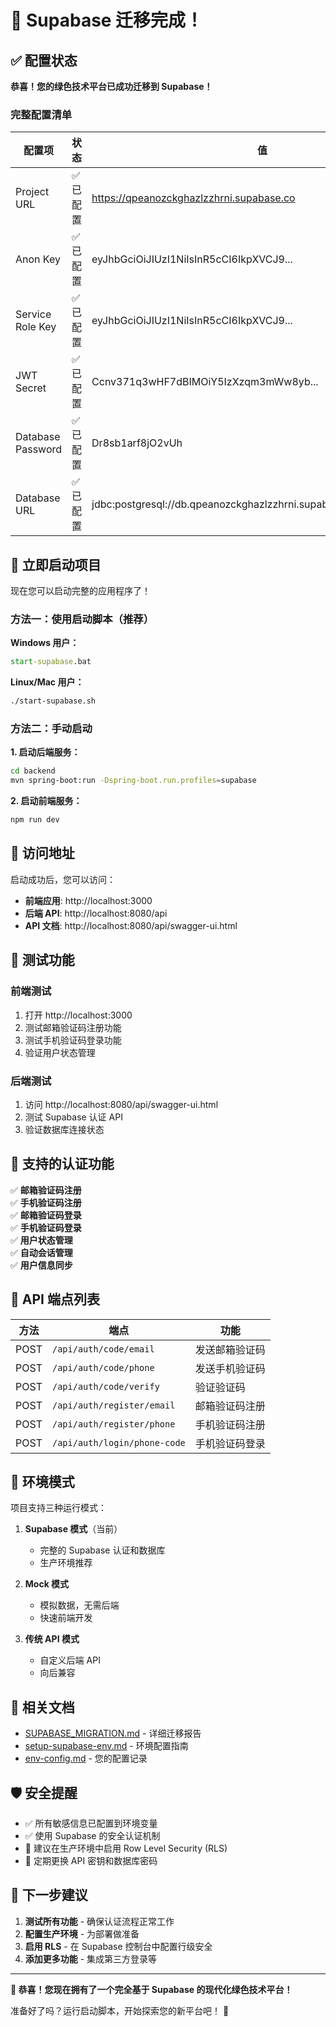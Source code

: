 # 🎉 Supabase 迁移完成！

## ✅ 配置状态

**恭喜！您的绿色技术平台已成功迁移到 Supabase！**

### 完整配置清单

| 配置项 | 状态 | 值 |
|--------|------|-----|
| Project URL | ✅ 已配置 | https://qpeanozckghazlzzhrni.supabase.co |
| Anon Key | ✅ 已配置 | eyJhbGciOiJIUzI1NiIsInR5cCI6IkpXVCJ9... |
| Service Role Key | ✅ 已配置 | eyJhbGciOiJIUzI1NiIsInR5cCI6IkpXVCJ9... |
| JWT Secret | ✅ 已配置 | Ccnv371q3wHF7dBIMOiY5IzXzqm3mWw8yb... |
| Database Password | ✅ 已配置 | Dr8sb1arf8jO2vUh |
| Database URL | ✅ 已配置 | jdbc:postgresql://db.qpeanozckghazlzzhrni.supabase.co:5432/postgres |

## 🚀 立即启动项目

现在您可以启动完整的应用程序了！

### 方法一：使用启动脚本（推荐）

**Windows 用户：**
```cmd
start-supabase.bat
```

**Linux/Mac 用户：**
```bash
./start-supabase.sh
```

### 方法二：手动启动

**1. 启动后端服务：**
```bash
cd backend
mvn spring-boot:run -Dspring-boot.run.profiles=supabase
```

**2. 启动前端服务：**
```bash
npm run dev
```

## 🔗 访问地址

启动成功后，您可以访问：

- **前端应用**: http://localhost:3000
- **后端 API**: http://localhost:8080/api
- **API 文档**: http://localhost:8080/api/swagger-ui.html

## 🧪 测试功能

### 前端测试
1. 打开 http://localhost:3000
2. 测试邮箱验证码注册功能
3. 测试手机验证码登录功能
4. 验证用户状态管理

### 后端测试
1. 访问 http://localhost:8080/api/swagger-ui.html
2. 测试 Supabase 认证 API
3. 验证数据库连接状态

## 🎯 支持的认证功能

✅ **邮箱验证码注册**  
✅ **手机验证码注册**  
✅ **邮箱验证码登录**  
✅ **手机验证码登录**  
✅ **用户状态管理**  
✅ **自动会话管理**  
✅ **用户信息同步**  

## 📱 API 端点列表

| 方法 | 端点 | 功能 |
|------|------|------|
| POST | `/api/auth/code/email` | 发送邮箱验证码 |
| POST | `/api/auth/code/phone` | 发送手机验证码 |
| POST | `/api/auth/code/verify` | 验证验证码 |
| POST | `/api/auth/register/email` | 邮箱验证码注册 |
| POST | `/api/auth/register/phone` | 手机验证码注册 |
| POST | `/api/auth/login/phone-code` | 手机验证码登录 |

## 🔧 环境模式

项目支持三种运行模式：

1. **Supabase 模式**（当前）
   - 完整的 Supabase 认证和数据库
   - 生产环境推荐

2. **Mock 模式**
   - 模拟数据，无需后端
   - 快速前端开发

3. **传统 API 模式**
   - 自定义后端 API
   - 向后兼容

## 📖 相关文档

- [SUPABASE_MIGRATION.md](SUPABASE_MIGRATION.md) - 详细迁移报告
- [setup-supabase-env.md](setup-supabase-env.md) - 环境配置指南
- [env-config.md](env-config.md) - 您的配置记录

## 🛡️ 安全提醒

- ✅ 所有敏感信息已配置到环境变量
- ✅ 使用 Supabase 的安全认证机制
- 🔔 建议在生产环境中启用 Row Level Security (RLS)
- 🔔 定期更换 API 密钥和数据库密码

## 🎊 下一步建议

1. **测试所有功能** - 确保认证流程正常工作
2. **配置生产环境** - 为部署做准备
3. **启用 RLS** - 在 Supabase 控制台中配置行级安全
4. **添加更多功能** - 集成第三方登录等

---

**🎉 恭喜！您现在拥有了一个完全基于 Supabase 的现代化绿色技术平台！**

准备好了吗？运行启动脚本，开始探索您的新平台吧！ 🚀